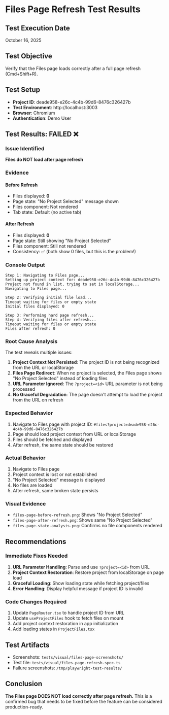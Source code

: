 # Files Page Refresh Test Results

## Test Execution Date
October 16, 2025

## Test Objective
Verify that the Files page loads correctly after a full page refresh (Cmd+Shift+R).

## Test Setup
- **Project ID**: deade958-e26c-4c4b-99d6-8476c326427b
- **Test Environment**: http://localhost:3003
- **Browser**: Chromium
- **Authentication**: Demo User

## Test Results: FAILED ❌

### Issue Identified
**Files do NOT load after page refresh**

### Evidence

#### Before Refresh
- Files displayed: **0**
- Page state: "No Project Selected" message shown
- Files component: Not rendered
- Tab state: Default (no active tab)

#### After Refresh  
- Files displayed: **0**
- Page state: Still showing "No Project Selected"
- Files component: Still not rendered
- Consistency: ✅ (both show 0 files, but this is the problem!)

### Console Output
```
Step 1: Navigating to Files page...
Setting up project context for: deade958-e26c-4c4b-99d6-8476c326427b
Project not found in list, trying to set in localStorage...
Navigating to Files page...

Step 2: Verifying initial file load...
Timeout waiting for files or empty state
Initial files displayed: 0

Step 3: Performing hard page refresh...
Step 4: Verifying files after refresh...
Timeout waiting for files or empty state
Files after refresh: 0
```

### Root Cause Analysis

The test reveals multiple issues:

1. **Project Context Not Persisted**: The project ID is not being recognized from the URL or localStorage
2. **Files Page Redirect**: When no project is selected, the Files page shows "No Project Selected" instead of loading files
3. **URL Parameter Ignored**: The `?project=<id>` URL parameter is not being processed
4. **No Graceful Degradation**: The page doesn't attempt to load the project from the URL on refresh

### Expected Behavior
1. Navigate to Files page with project ID: `#files?project=deade958-e26c-4c4b-99d6-8476c326427b`
2. Page should load project context from URL or localStorage
3. Files should be fetched and displayed
4. After refresh, the same state should be restored

### Actual Behavior
1. Navigate to Files page
2. Project context is lost or not established
3. "No Project Selected" message is displayed
4. No files are loaded
5. After refresh, same broken state persists

### Visual Evidence
- `files-page-before-refresh.png`: Shows "No Project Selected" 
- `files-page-after-refresh.png`: Shows same "No Project Selected"
- `files-page-state-analysis.png`: Confirms no file components rendered

## Recommendations

### Immediate Fixes Needed
1. **URL Parameter Handling**: Parse and use `?project=<id>` from URL
2. **Project Context Restoration**: Restore project from localStorage on page load
3. **Graceful Loading**: Show loading state while fetching project/files
4. **Error Handling**: Display helpful message if project ID is invalid

### Code Changes Required
1. Update `PageRouter.tsx` to handle project ID from URL
2. Update `useProjectFiles` hook to fetch files on mount
3. Add project context restoration in app initialization
4. Add loading states in `ProjectFiles.tsx`

## Test Artifacts
- Screenshots: `tests/visual/files-page-screenshots/`
- Test file: `tests/visual/files-page-refresh.spec.ts`
- Failure screenshots: `/tmp/playwright-test-results/`

## Conclusion
**The Files page DOES NOT load correctly after page refresh.** This is a confirmed bug that needs to be fixed before the feature can be considered production-ready.
